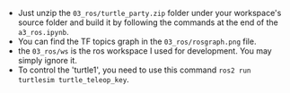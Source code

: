 - Just unzip the `03_ros/turtle_party.zip` folder under your workspace's source folder and build it by following the commands at the end of the `a3_ros.ipynb`.
- You can find the TF topics graph in the `03_ros/rosgraph.png` file.
- the `03_ros/ws` is the ros workspace I used for development. You may simply ignore it.
- To control the 'turtle1', you need to use this command `ros2 run turtlesim turtle_teleop_key`.


